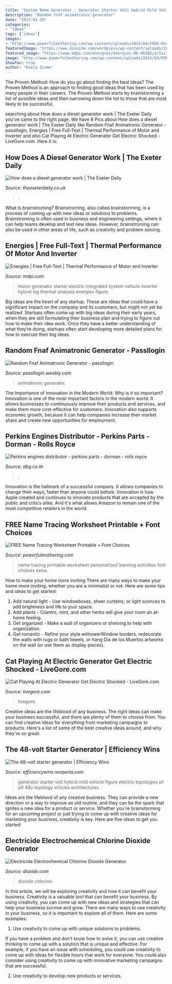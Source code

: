 ```yaml
---
title: "System Name Generator : Generator Starter Volt Hybrid Mild Vehicle Figure Electric Topologies P1 P0 48v Topology Articles Architectures"
description: "Random fnaf animatronic generator"
date: "2023-01-29"
categories:
- "ideas"
tags: ["ideas"]
images:
- "http://www.powerfulmothering.com/wp-content/uploads/2015/04/FREE-Personalized-My-Name-Tracing-Printable-1.jpg"
featuredImage: "https://www.dioxide.com/wordpress/wp-content/uploads/2019/08/CDEB-2.5_1.jpg"
featured_image: "https://www.mdpi.com/energies/energies-06-06102/article_deploy/html/images/energies-06-06102-g002.png"
image: "http://www.powerfulmothering.com/wp-content/uploads/2015/04/FREE-Personalized-My-Name-Tracing-Printable-1.jpg"
ShowToc: true
author: "Kaela Zieme"
---
```



The Proven Method: How do you go about finding the best ideas?
The Proven Method is an approach to finding good ideas that has been used by many people in their careers. The Proven Method starts by brainstorming a list of possible ideas and then narrowing down the list to those that are most likely to be successful.

	

		
searching about How does a diesel generator work | The Exeter Daily you've came to the right page. We have 8 Pics about How does a diesel generator work | The Exeter Daily like Random Fnaf Animatronic Generator - passllogin, Energies | Free Full-Text | Thermal Performance of Motor and Inverter and also Cat Playing At Electric Generator Get Electric Shocked - LiveGore.com. Here it is:
		
    
## How Does A Diesel Generator Work | The Exeter Daily

<img loading=lazy src="https://www.theexeterdaily.co.uk/sites/default/files/styles/content_area_cover/public/field/image/diesel-generators-1462424_1280.jpg?itok=qCPoMFHX" onerror="this.onerror=null;this.src='https://tse4.mm.bing.net/th?id=OIP.JjKxD74zffA9eDiNZrqBrAHaEV&amp;pid=15.1';" alt="How does a diesel generator work | The Exeter Daily">

_Source: theexeterdaily.co.uk_

>. 

	

What is brainstroming?
Brainstroming, also called brainstorming, is a process of coming up with new ideas or solutions to problems. Brainstroming is often used in business and engineering settings, where it can help teams develop and test new ideas. However, brainstroming can also be used in other areas of life, such as creativity and problem solving.

    
## Energies | Free Full-Text | Thermal Performance Of Motor And Inverter

<img loading=lazy src="https://www.mdpi.com/energies/energies-06-06102/article_deploy/html/images/energies-06-06102-g002.png" onerror="this.onerror=null;this.src='https://tse2.mm.bing.net/th?id=OIP.ETeoRr-t60BD2XXzVjtxnQHaEC&amp;pid=15.1';" alt="Energies | Free Full-Text | Thermal Performance of Motor and Inverter">

_Source: mdpi.com_

>motor generator starter electric integrated system vehicle inverter hybrid isg thermal analysis energies figure. 

	

Big ideas are the heart of any startup. These are ideas that could have a significant impact on the company and its customers, but might not yet be realized. Startups often come up with big ideas during their early years, when they are still formulating their business plan and trying to figure out how to make their idea work. Once they have a better understanding of what they’re doing, startups often start developing more detailed plans for how to execute their big ideas.

    
## Random Fnaf Animatronic Generator - Passllogin

<img loading=lazy src="http://passllogin.weebly.com/uploads/1/2/7/3/127332327/424513226_orig.jpg" onerror="this.onerror=null;this.src='https://tse2.mm.bing.net/th?id=OIP.O1TB08LkzrCwrcezIGoduQHaEK&amp;pid=15.1';" alt="Random Fnaf Animatronic Generator - passllogin">

_Source: passllogin.weebly.com_

>animatronic generator. 

	

The Importance of Innovation in the Modern World: Why is it so important?
Innovation is one of the most important factors in the modern world. It allows businesses to continuously improve their products and services, and make them more cost-effective for customers. Innovation also supports economic growth, because it can help companies increase their market share and create new opportunities for employment.

    
## Perkins Engines Distributor - Perkins Parts - Dorman - Rolls Royce

<img loading=lazy src="https://www.dbg.co.th/perkins/part/images/nameplate.jpg" onerror="this.onerror=null;this.src='https://tse1.mm.bing.net/th?id=OIP.kQKTj_aMcydQNGMW9CUdjgHaFj&amp;pid=15.1';" alt="Perkins engines distributor - perkins parts - dorman - rolls royce">

_Source: dbg.co.th_

>. 

	

Innovation is the hallmark of a successful company. It allows companies to change their ways, faster than anyone could before. Innovation is how Apple created and continues to innovate products that are accepted by the public and critics alike. And it's what allows Amazon to remain one of the most competitive retailers in the world.

    
## FREE Name Tracing Worksheet Printable + Font Choices

<img loading=lazy src="http://www.powerfulmothering.com/wp-content/uploads/2015/04/FREE-Personalized-My-Name-Tracing-Printable-1.jpg" onerror="this.onerror=null;this.src='https://tse2.mm.bing.net/th?id=OIP.jlHogtGLD_PaGfg6hzOtkgHaP3&amp;pid=15.1';" alt="FREE Name Tracing Worksheet Printable + Font Choices">

_Source: powerfulmothering.com_

>name tracing printable worksheet personalized learning activities font choices extra. 

	

How to make your home more inviting
There are many ways to make your home more inviting, whether you are a minimalist or not. Here are some tips and ideas to get started:
1. Add natural light - Use windowboxes, sheer curtains, or light sconces to add brightness and life to your space.
2. Add plants - Cilantro, mint, and other herbs will give your room an at-home feeling.
3. Get organized - Make a wall of organizers or shelving to help with organization.
4. Get romantic - Refine your style withowerWindow borders, redecorate the walls with rugs or bath towels, or hang Dia de los Muertos artworks on the wall (or use them as display pieces).

    
## Cat Playing At Electric Generator Get Electric Shocked - LiveGore.com

<img loading=lazy src="https://www.livegore.com/rb-include/videos/8948672008.jpg" onerror="this.onerror=null;this.src='https://tse1.mm.bing.net/th?id=OIP.Mq5bYDZ7VVf-AZyrJBQjEwHaNK&amp;pid=15.1';" alt="Cat Playing At Electric Generator Get Electric Shocked - LiveGore.com">

_Source: livegore.com_

>livegore. 

	

Creative ideas are the lifeblood of any business. The right ideas can make your business successful, and there are plenty of them to choose from. You can find creative ideas for everything from marketing campaigns to products. Here's a list of some of the best creative ideas around, and why they're so great: 

    
## The 48-volt Starter Generator | Efficiency Wins

<img loading=lazy src="https://efficiencywins.nexperia.com/.imaging/mte/efficiencywins/text-image/dam/efficiencywins/articles/48-volt-starter-generator/figure4.png/jcr:content/figure4.png" onerror="this.onerror=null;this.src='https://tse1.mm.bing.net/th?id=OIP.TN2qsaGXngaGZ8yGimljqQHaDQ&amp;pid=15.1';" alt="The 48-volt starter generator | Efficiency Wins">

_Source: efficiencywins.nexperia.com_

>generator starter volt hybrid mild vehicle figure electric topologies p1 p0 48v topology articles architectures. 

	

Ideas are the lifeblood of any creative business. They can provide a new direction or a way to improve an old routine, and they can be the spark that ignites a new idea for a product or service. Whether you're brainstorming for an upcoming project or just trying to come up with creative ideas for marketing your business, creativity is key. Here are five ideas to get you started: 
    
## Electricide Electrochemical Chlorine Dioxide Generator

<img loading=lazy src="https://www.dioxide.com/wordpress/wp-content/uploads/2019/08/CDEB-2.5_1.jpg" onerror="this.onerror=null;this.src='https://tse2.mm.bing.net/th?id=OIP.E40N68uNJ7Nnz0kfvYRZdQHaIC&amp;pid=15.1';" alt="Electricide Electrochemical Chlorine Dioxide Generator">

_Source: dioxide.com_

>dioxide chlorine. 

	

In this article, we will be exploring creativity and how it can benefit your business.
Creativity is a valuable tool that can benefit your business. By using creativity, you can come up with new ideas and strategies that can help your business survive and grow. There are many ways to use creativity in your business, so it is important to explore all of them. Here are some examples:
1. Use creativity to come up with unique solutions to problems.

If you have a problem and don't know how to solve it, you can use creative thinking to come up with a solution that is unique and effective. For example, if you have an issue with scheduling, you could use creativity to come up with ideas for flexible hours that work for everyone. You could also consider using creativity to come up with innovative marketing campaigns that are successful.

2. Use creativity to develop new products or services.

